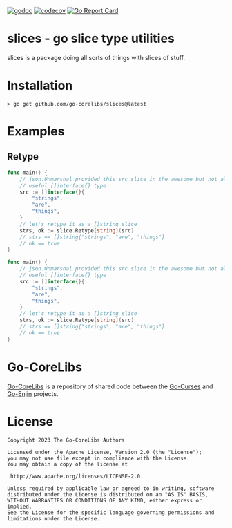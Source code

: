 [![godoc](https://img.shields.io/badge/godoc-reference-blue.svg)](https://pkg.go.dev/github.com/go-corelibs/slices)
[![codecov](https://codecov.io/gh/go-corelibs/slices/graph/badge.svg?token=JCylkSZcov)](https://codecov.io/gh/go-corelibs/slices)
[![Go Report Card](https://goreportcard.com/badge/github.com/go-corelibs/slices)](https://goreportcard.com/report/github.com/go-corelibs/slices)

# slices - go slice type utilities

slices is a package doing all sorts of things with slices of stuff.

# Installation

``` shell
> go get github.com/go-corelibs/slices@latest
```

# Examples

## Retype

``` go
func main() {
    // json.Unmarshal provided this src slice in the awesome but not always
    // useful []interface{} type
    src := []interface{}{
        "strings",
        "are",
        "things",
    }
    // let's retype it as a []string slice
    strs, ok := slice.Retype[string](src)
    // strs == []string{"strings", "are", "things"}
    // ok == true
}
```

``` go
func main() {
    // json.Unmarshal provided this src slice in the awesome but not always
    // useful []interface{} type
    src := []interface{}{
        "strings",
        "are",
        "things",
    }
    // let's retype it as a []string slice
    strs, ok := slice.Retype[string](src)
    // strs == []string{"strings", "are", "things"}
    // ok == true
}
```

# Go-CoreLibs

[Go-CoreLibs] is a repository of shared code between the [Go-Curses] and
[Go-Enjin] projects.

# License

```
Copyright 2023 The Go-CoreLibs Authors

Licensed under the Apache License, Version 2.0 (the "License");
you may not use file except in compliance with the License.
You may obtain a copy of the license at

 http://www.apache.org/licenses/LICENSE-2.0

Unless required by applicable law or agreed to in writing, software
distributed under the License is distributed on an "AS IS" BASIS,
WITHOUT WARRANTIES OR CONDITIONS OF ANY KIND, either express or implied.
See the License for the specific language governing permissions and
limitations under the License.
```

[Go-CoreLibs]: https://github.com/go-corelibs
[Go-Curses]: https://github.com/go-curses
[Go-Enjin]: https://github.com/go-enjin
